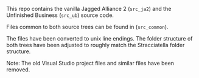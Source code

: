 This repo contains the vanilla Jagged Alliance 2 (`src_ja2`) and the Unfinished Business (`src_ub`) source code.

Files common to both source trees can be found in (`src_common`).

The files have been converted to unix line endings. The folder structure of both trees have been adjusted to roughly match the Stracciatella folder structure.


Note: The old Visual Studio project files and similar files have been removed.

